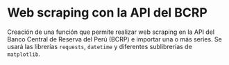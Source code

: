 # Web scraping con la API del BCRP
Creación de una función que permite realizar web scraping en la API del Banco Central de Reserva del Perú (BCRP) e importar una o más series. Se usará las librerías `requests`, `datetime` y diferentes sublibrerías de `matplotlib`.
